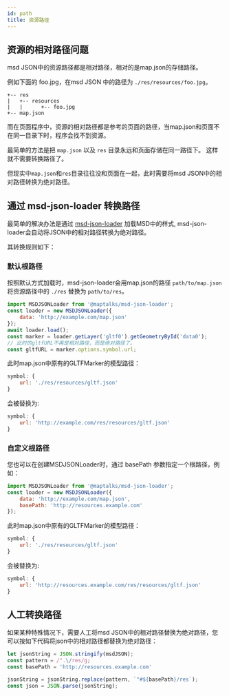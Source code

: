 ```yaml
---
id: path
title: 资源路径
---
```


## 资源的相对路径问题

msd JSON中的资源路径都是相对路径，相对的是map.json的存储路径。

例如下面的 foo.jpg，在msd JSON 中的路径为 `./res/resources/foo.jpg`。

```
+-- res
|   +-- resources
|   |      +-- foo.jpg
+-- map.json
```


而在页面程序中，资源的相对路径都是参考的页面的路径，当map.json和页面不在同一目录下时，程序会找不到资源。

最简单的方法是把 `map.json` 以及 `res` 目录永远和页面存储在同一路径下。 这样就不需要转换路径了。

但现实中`map.json`和`res`目录往往没和页面在一起，此时需要将msd JSON中的相对路径转换为绝对路径。

## 通过 msd-json-loader 转换路径

最简单的解决办法是通过 [msd-json-loader](https://github.com/maptalks/msd-json-loader) 加载MSD中的样式, msd-json-loader会自动将JSON中的相对路径转换为绝对路径。

其转换规则如下：

### 默认根路径

按照默认方式加载时，msd-json-loader会用map.json的路径 `path/to/map.json` 将资源路径中的 `./res` 替换为 `path/to/res`。
```js
import MSDJSONLoader from '@maptalks/msd-json-loader';
const loader = new MSDJSONLoader({
	data: 'http://example.com/map.json'
});
await loader.load();
const marker = loader.getLayer('gltf0').getGeometryById('data0');
// 此时的gltfURL不再是相对路径，而是绝对路径了。
const gltfURL = marker.options.symbol.url;
```
此时map.json中原有的GLTFMarker的模型路径：
```js
symbol: {
	url: './res/resources/gltf.json'
}
````
会被替换为:
```js
symbol: {
	url: 'http://example.com/res/resources/gltf.json'
}
````

### 自定义根路径

您也可以在创建MSDJSONLoader时，通过 basePath 参数指定一个根路径，例如：
```js
import MSDJSONLoader from '@maptalks/msd-json-loader';
const loader = new MSDJSONLoader({
	data: 'http://example.com/map.json',
	basePath: 'http://resources.example.com'
});
```
此时map.json中原有的GLTFMarker的模型路径：
```js
symbol: {
	url: './res/resources/gltf.json'
}
````
会被替换为:
```js
symbol: {
	url: 'http://resources.example.com/res/resources/gltf.json'
}
````

## 人工转换路径

如果某种特殊情况下，需要人工将msd JSON中的相对路径替换为绝对路径，您可以按如下代码将json中的相对路径都替换为绝对路径：

```js
let jsonString = JSON.stringify(msdJSON);
const pattern = /".\/res/g;
const basePath = 'http://resources.example.com'

jsonString = jsonString.replace(pattern, `"#${basePath}/res`);
const json = JSON.parse(jsonString);
```